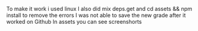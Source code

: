 To make it work i used linux 
I also did mix deps.get and cd assets && npm install to remove the errors
I was not able to save the new grade after it worked on Github
In assets you can see screenshorts
